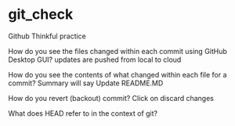 # git_check
Github Thinkful practice

How do you see the files changed within each commit using GitHub Desktop GUI?
updates are pushed from local to cloud

How do you see the contents of what changed within each file for a commit?
Summary will say Update README.MD

How do you revert (backout) commit?
Click on discard changes

What does HEAD refer to in the context of git? 
